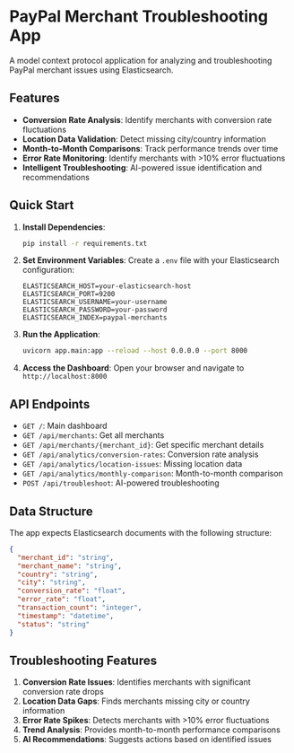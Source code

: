# PayPal Merchant Troubleshooting App

A model context protocol application for analyzing and troubleshooting PayPal merchant issues using Elasticsearch.

## Features

- **Conversion Rate Analysis**: Identify merchants with conversion rate fluctuations
- **Location Data Validation**: Detect missing city/country information
- **Month-to-Month Comparisons**: Track performance trends over time
- **Error Rate Monitoring**: Identify merchants with >10% error fluctuations
- **Intelligent Troubleshooting**: AI-powered issue identification and recommendations

## Quick Start

1. **Install Dependencies**:
   ```bash
   pip install -r requirements.txt
   ```

2. **Set Environment Variables**:
   Create a `.env` file with your Elasticsearch configuration:
   ```
   ELASTICSEARCH_HOST=your-elasticsearch-host
   ELASTICSEARCH_PORT=9200
   ELASTICSEARCH_USERNAME=your-username
   ELASTICSEARCH_PASSWORD=your-password
   ELASTICSEARCH_INDEX=paypal-merchants
   ```

3. **Run the Application**:
   ```bash
   uvicorn app.main:app --reload --host 0.0.0.0 --port 8000
   ```

4. **Access the Dashboard**:
   Open your browser and navigate to `http://localhost:8000`

## API Endpoints

- `GET /`: Main dashboard
- `GET /api/merchants`: Get all merchants
- `GET /api/merchants/{merchant_id}`: Get specific merchant details
- `GET /api/analytics/conversion-rates`: Conversion rate analysis
- `GET /api/analytics/location-issues`: Missing location data
- `GET /api/analytics/monthly-comparison`: Month-to-month comparison
- `POST /api/troubleshoot`: AI-powered troubleshooting

## Data Structure

The app expects Elasticsearch documents with the following structure:
```json
{
  "merchant_id": "string",
  "merchant_name": "string",
  "country": "string",
  "city": "string",
  "conversion_rate": "float",
  "error_rate": "float",
  "transaction_count": "integer",
  "timestamp": "datetime",
  "status": "string"
}
```

## Troubleshooting Features

1. **Conversion Rate Issues**: Identifies merchants with significant conversion rate drops
2. **Location Data Gaps**: Finds merchants missing city or country information
3. **Error Rate Spikes**: Detects merchants with >10% error fluctuations
4. **Trend Analysis**: Provides month-to-month performance comparisons
5. **AI Recommendations**: Suggests actions based on identified issues 